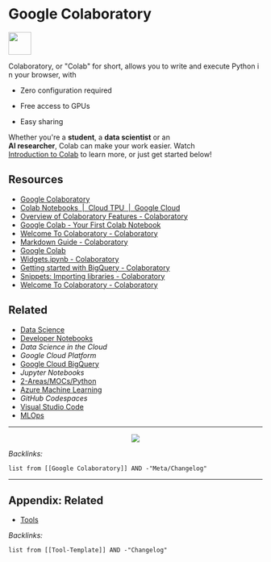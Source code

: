 <h1>Google Colaboratory</h1><p><img style="float" href="https://colab.research.google.com/" src="https://colab.research.google.com/img/colab_favicon_256px.png" height="45px"></p>

Colaboratory, or "Colab" for short, allows you to write and execute Python in your browser, with 

* Zero configuration required

* Free access to GPUs

* Easy sharing

Whether you're a **student**, a **data scientist** or an **AI researcher**, Colab can make your work easier. Watch [Introduction to Colab](https://www.youtube.com/watch?v=inN8seMm7UI) to learn more, or just get started below!

## Resources

* [Google Colaboratory](https://colab.research.google.com/)
* [Colab Notebooks  |  Cloud TPU  |  Google Cloud](https://cloud.google.com/tpu/docs/colabs)
* [Overview of Colaboratory Features - Colaboratory](https://colab.research.google.com/notebooks/basic_features_overview.ipynb)
* [Google Colab - Your First Colab Notebook](https://www.tutorialspoint.com/google_colab/your_first_colab_notebook.htm)
* [Welcome To Colaboratory - Colaboratory](https://colab.research.google.com/notebooks/intro.ipynb)
* [Markdown Guide - Colaboratory](https://colab.research.google.com/notebooks/markdown_guide.ipynb)
* [Google Colab](https://colab.research.google.com/notebooks/)
* [Widgets.ipynb - Colaboratory](https://colab.research.google.com/notebooks/widgets.ipynb)
* [Getting started with BigQuery - Colaboratory](https://colab.research.google.com/notebooks/bigquery.ipynb)
* [Snippets: Importing libraries - Colaboratory](https://colab.research.google.com/notebooks/snippets/importing_libraries.ipynb)
* [Welcome To Colaboratory - Colaboratory](https://colab.research.google.com/)

## Related

* [Data Science](../../../../../2-Areas/MOCs/Data%20Science.md)
* [Developer Notebooks](../../../../../0-Slipbox/Developer%20Notebooks.md)
* *Data Science in the Cloud*
* *Google Cloud Platform*
* [Google Cloud BigQuery](Google%20Cloud%20BigQuery.md)
* *Jupyter Notebooks*
* [2-Areas/MOCs/Python](../../../../../2-Areas/MOCs/Python.md)
* [Azure Machine Learning](../Azure/Azure%20Machine%20Learning.md)
* *GitHub Codespaces*
* [Visual Studio Code](../../IDE/Visual%20Studio%20Code.md)
* [MLOps](../../../../../0-Slipbox/MLOps.md)

---

<center><p><img src="https://th.bing.com/th/id/OIP.UcIwji-bZCI_Av5bsD7vvQHaDq?pid=ImgDet&rs=1"/></p></center>

*Backlinks:*

````dataview
list from [[Google Colaboratory]] AND -"Meta/Changelog"
````

---

## Appendix: Related

* [Tools](../../../Tools.md)

*Backlinks:*

````dataview
list from [[Tool-Template]] AND -"Changelog"
````

